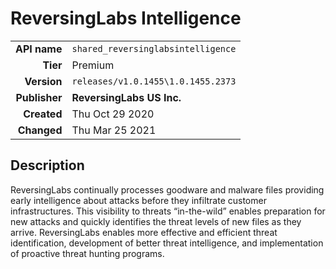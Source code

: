 # ReversingLabs Intelligence
| | |
|-:|-|
|**API name**|`shared_reversinglabsintelligence`|
|**Tier**|Premium|
|**Version**|`releases/v1.0.1455\1.0.1455.2373`|
|**Publisher**|**ReversingLabs US Inc.**|
|**Created**|Thu Oct 29 2020|
|**Changed**|Thu Mar 25 2021|

## Description
ReversingLabs continually processes goodware and malware files providing early intelligence about attacks before they infiltrate customer infrastructures. This visibility to threats “in-the-wild” enables preparation for new attacks and quickly identifies the threat levels of new files as they arrive. ReversingLabs enables more effective and efficient threat identification, development of better threat intelligence, and implementation of proactive threat hunting programs.

